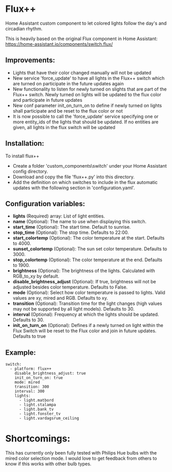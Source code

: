 # Flux++
Home Assistant custom component to let colored lights follow the day's and circadian rhythm.

This is heavily based on the original Flux component in Home Assistant: https://home-assistant.io/components/switch.flux/

## Improvements:
  - Lights that have their color changed manually will not be updated
  - New service 'force_update' to have all lights in the Flux++ switch 
    which are turned on participate in the future updates again
  - New functionality to listen for newly turned on slights that are 
    part of the Flux++ switch. Newly turned on lights will be updated
    to the flux color and participate in future updates
  - New conf parameter init_on_turn_on to define if newly turned on
    lights shall participate and be reset to the flux color or not
  - It is now possible to call the 'force_update' service specifying 
    one or more entity_ids of the lights that should be updated. 
    If no entities are given, all lights in the flux switch will be 
    updated

## Installation:
  To install flux++
   - Create a folder 'custom_components\switch' under your Home Assistant config directory.
   - Download and copy the file 'flux++.py' into this directory.
   - Add the definition on which switches to include in the flux automatic updates with the following section in 'configuration.yaml'.
   
## Configuration variables:

 - **lights** (Required) array: List of light entities.
 - **name** (Optional): The name to use when displaying this switch.
 - **start_time** (Optional): The start time. Default to sunrise.
 - **stop_time** (Optional): The stop time. Defaults to 22:00.
 - **start_colortemp** (Optional): The color temperature at the start. Defaults to 4000.
 - **sunset_colortemp** (Optional): The sun set color temperature. Defaults to 3000.
 - **stop_colortemp** (Optional): The color temperature at the end. Defaults to 1900.
 - **brightness** (Optional): The brightness of the lights. Calculated with RGB_to_xy by default.
 - **disable_brightness_adjust** (Optional): If true, brightness will not be adjusted besides color temperature. Defaults to False.
 - **mode** (Optional): Select how color temperature is passed to lights. Valid values are xy, mired and RGB. Defaults to xy.
 - **transition** (Optional): Transition time for the light changes (high values may not be supported by all light models). Defaults to 30.
 - **interval** (Optional): Frequency at which the lights should be updated. Defaults to 30.
 - **init_on_turn_on** (Optional): Defines if a newly turned on light within the Flux Switch will be reset to the Flux color and join in future updates. Defaults to true

## Example:
```
switch:
  - platform: flux++
    disable_brightness_adjust: true
    init_on_turn_on: true
    mode: mired
    transition: 300
    interval: 300
    lights:
      - light.matbord
      - light.stalampa
      - light.bank_tv
      - light.fonster_tv
      - light.vardagsrum_ceiling
 ```
 
# Shortcomings: 
This has currently only been fully tested with Philips Hue bulbs with the mired color selection mode.
I would love to get feedback from others to know if this works with other bulb types.
